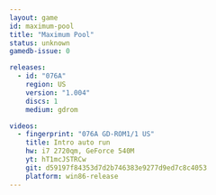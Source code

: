 ```yaml
---
layout: game
id: maximum-pool
title: "Maximum Pool"
status: unknown
gamedb-issue: 0

releases:
  - id: "076A"
    region: US
    version: "1.004"
    discs: 1
    medium: gdrom

videos:
  - fingerprint: "076A GD-ROM1/1 US"
    title: Intro auto run
    hw: i7 2720qm, GeForce 540M
    yt: hT1mcJSTRCw
    git: d59197f84353d7d2b746383e9277d9ed7c8c4053
    platform: win86-release
---
```

